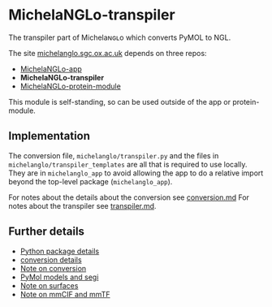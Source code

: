 # MichelaNGLo-transpiler
The transpiler part of Michelaɴɢʟo which converts PyMOL to NGL.

The site [michelanglo.sgc.ox.ac.uk](https://michelanglo.sgc.ox.ac.uk) depends on three repos:
* [MichelaNGLo-app](https://github.com/matteoferla/MichelaNGLo)
* **MichelaNGLo-transpiler**
* [MichelaNGLo-protein-module](https://github.com/matteoferla/MichelaNGLo-protein-module)

This module is self-standing, so can be used outside of the app or protein-module.

## Implementation

The conversion file, `michelanglo/transpiler.py` and the files in `michelanglo/transpiler_templates` are all that is required to use locally.
They are in `michelanglo_app` to avoid allowing the app to do a relative import beyond the top-level package (`michelanglo_app`).

For notes about the details about the conversion see [conversion.md](git_docs/conversion.md)
For notes about the transpiler see [transpiler.md](git_docs/transpiler.md).

## Further details

* [Python package details](docs/module.md)
* [conversion details](docs/conversion.md)
* [Note on conversion](docs/notes_on_view_conversion.md)
* [PyMol models and segi](docs/PyMOL_model_chains_segi.md)
* [Note on surfaces](docs/notes_on_surfaces.md)
* [Note on mmCIF and mmTF](docs/notes_on_mmCIF.md)
